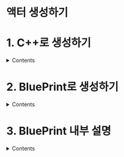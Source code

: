 액터 생성하기
===

# 1. C++로 생성하기

<details>
  <summary> Contents </summary>
  
- Actor 클래스를 생성한다.  
![image](https://user-images.githubusercontent.com/48194683/133021328-1f4bc666-0457-4a64-9dc8-1b8077c86d9c.png)  

- 클래스 이름은 Actor의 용도에 어울리는 이름으로 설정한다.
![image](https://user-images.githubusercontent.com/48194683/133021363-30b166f7-a002-488a-8fb5-2efa8694c694.png)  

  
### 경로 수정하기
- 경로에 추가하고 싶은 폴더 명을 작성하면 새로운 폴더가 생성되면서 그 안에 C++ 파일이 생성된다.

```
아래에선 /Test 추가로 Test 폴더를 생성하였다.  
```  
![image](https://user-images.githubusercontent.com/48194683/133022146-1d8181a3-d2e4-438d-acb5-3bf28aa842ba.png)
  
- Test폴더가 생성되었고, 그 안에 C++ 파일이 생성된 것을 볼 수 있다.  
![image](https://user-images.githubusercontent.com/48194683/133022005-b584f765-a843-45ac-ae89-49baea242fb1.png)  
![image](https://user-images.githubusercontent.com/48194683/133022095-a1e01c4f-57c1-4f0f-aa96-061df7b57a39.png)

</details>


# 2. BluePrint로 생성하기

<details>
  <summary> Contents </summary>
  
  - `C++` 파일을 우클릭 하면 `BluePrint`로 만들 수 있다  
  ![image](https://user-images.githubusercontent.com/48194683/133028616-0f94e6a2-3437-4c02-aa8e-dcde9e9a7b38.png)  
  
  - 직접 만든 `TestActor`에는` UCLASS()`에 키워드가 없어서 생성이 될 수 없지만,  
  부모 클래스인 `AActor`에 `UCLASS()` 키워드로 정의가 되어 있어 BluePrint로 생성이 가능하다.  

  `UCLASS()` 매크로에 키워드가 없는 것을 볼 수 있다.  
  ![image](https://user-images.githubusercontent.com/48194683/133028731-5214355d-bb08-4d7d-a621-1d3acbade5c7.png)
   
  부모 클래스인 `AActor`의 `UCLASS()` 매크로에 키워드로 정의되어 있음을 볼 수 있다.  
  ![image](https://user-images.githubusercontent.com/48194683/133028719-ce13455c-87af-4b67-9650-2e8346c139c7.png)

- Create Blueprint 버튼을 클릭하여 생성한다.
  - 이름에 `_BP`를 붙여 해당 클래스의 `BluePrint`인 것을 알 수 있게 하면 좋다.  
  
  ![image](https://user-images.githubusercontent.com/48194683/133029177-6e7a3438-658e-4c64-aca7-9474d5445675.png)

  
</details>


# 3. BluePrint 내부 설명

<details>
  <summary> Contents </summary>
  
  ## DefaultSceneRoot
  - 생성된 블루프린트에 컴포넌트를 보면 `DefaultSceneRoot` 가 존재한다.  
  ![image](https://user-images.githubusercontent.com/48194683/133034521-24869712-6180-45c2-914c-f57aae700ae0.png)  
  - Details를 보면 시각적 표현이 없는 것을 볼 수 있고, 그러므로 게임에서 볼 수 없으며 메시를 할당할 수 없다.
  ![image](https://user-images.githubusercontent.com/48194683/133034618-4988b61c-2571-46a3-82b6-80f4cefa8cea.png)  
  
  그러므로 레벨에 해당 블루프린트를 배치한 후 플레이를 해보면 **액터가 보이지 않음**을 알 수 있다.  
  
  <details>
    <summary> 실제로 보이지 않는지에 대한 예시 </summary>
    
  <br>
    
  레벨에 배치  
  
  ![image](https://user-images.githubusercontent.com/48194683/133034864-81cc67ff-8e33-44a8-9c07-0764d21993e8.png)  
  
  플레이 시, **아무 것도 보이지 않음을 알 수 있다.**  
  
  ![image](https://user-images.githubusercontent.com/48194683/133034903-788224b6-9d91-4dd4-986a-c09d0d0c170d.png)  
  
    
</details>
  
  ***
  
  ## StaticMesh
  [언리얼 엔진 공식 문서 - 스태틱 매시](https://docs.unrealengine.com/4.27/ko/WorkingWithContent/Types/StaticMeshes/)  
  - `Add Components` 를 통해 `Cube`를 추가할 수 있다.
  - 세부 설명으로 `Static Mesh`와 이에 대한 설명을 확인할 수 있다.  
  ![image](https://user-images.githubusercontent.com/48194683/133035834-ca542465-4e95-4eb1-aacc-eb8b55b44085.png)  

  - 스태틱 메시를 **추가**함으로써, **게임 플레이 시 추가한 스태틱 메시인 큐브를 볼 수 있다.**  
  ![image](https://user-images.githubusercontent.com/48194683/133035958-a173ebda-a448-4898-bf8f-60a9801f4eb5.png)  
  ![image](https://user-images.githubusercontent.com/48194683/133035993-dc615a93-d10d-41ba-83e9-ad785f2c3324.png)  

  ***
  
  ## Root 바꾸기
  - 생성한 `Cube`를 `DefaultSceneRoot`로 **드래그 앤 드랍**을 하게 되면 `Cube`를 `Root`로 설정할 수 있다.  
  
  ![image](https://user-images.githubusercontent.com/48194683/133036321-74222ff4-faa2-4b51-9f78-2f70ed2d28b8.png)

  - `Cube`를 `Deleate` 하면, 다시 `DefaultSceneRoot`로 `Default Root`가 생성됨을 알 수 있다.  
    - 액터에는 항상 Root 요소가 있어야 하기 때문이고, 그러므로 Default Root 가 생성되는 것이다.
  ![image](https://user-images.githubusercontent.com/48194683/133036917-e387b253-1dc3-4c11-9075-bfa02ae00fb6.png)  
  ![image](https://user-images.githubusercontent.com/48194683/133036962-a2b0b8e0-38bc-49af-a8c9-d71a4cb52c84.png)

</details>
